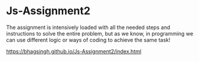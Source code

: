 # Js-Assignment2
The assignment is intensively loaded with all the needed steps and instructions to solve the entire problem,  but as we know, in programming we can use different logic or ways of coding to achieve the same task! 
 
https://bhagsingh.github.io/Js-Assignment2/index.html
